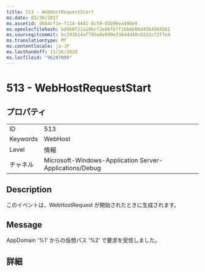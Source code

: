 ```yaml
---
title: 513 - WebHostRequestStart
ms.date: 03/30/2017
ms.assetid: d664cf1e-f114-4441-8c59-65b98ea498e9
ms.openlocfilehash: bd9b0f21a10bcf2e86fb7f1bb6b06d45b4984561
ms.sourcegitcommit: bc293b14af795e0e999e3304dd40c0222cf2ffe4
ms.translationtype: MT
ms.contentlocale: ja-JP
ms.lasthandoff: 11/26/2020
ms.locfileid: "96287099"
---
```

# <a name="513---webhostrequeststart"></a>513 - WebHostRequestStart

## <a name="properties"></a>プロパティ  
  
|||  
|-|-|  
|ID|513|  
|Keywords|WebHost|  
|Level|情報|  
|チャネル|Microsoft-Windows-Application Server-Applications/Debug|  
  
## <a name="description"></a>Description  

 このイベントは、WebHostRequest が開始されたときに生成されます。  
  
## <a name="message"></a>Message  

 AppDomain '%1' からの仮想パス '%2' で要求を受信しました。  
  
## <a name="details"></a>詳細
